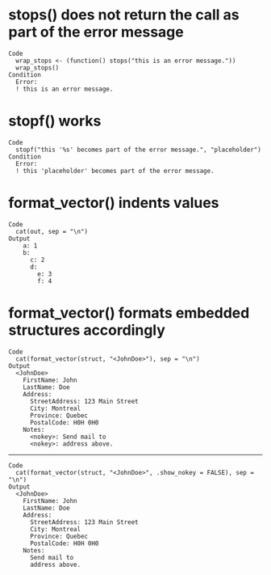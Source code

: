 # stops() does not return the call as part of the error message

    Code
      wrap_stops <- (function() stops("this is an error message."))
      wrap_stops()
    Condition
      Error:
      ! this is an error message.

# stopf() works

    Code
      stopf("this '%s' becomes part of the error message.", "placeholder")
    Condition
      Error:
      ! this 'placeholder' becomes part of the error message.

# format_vector() indents values

    Code
      cat(out, sep = "\n")
    Output
        a: 1
        b: 
          c: 2
          d: 
            e: 3
            f: 4

# format_vector() formats embedded structures accordingly

    Code
      cat(format_vector(struct, "<JohnDoe>"), sep = "\n")
    Output
      <JohnDoe>
        FirstName: John
        LastName: Doe
        Address: 
          StreetAddress: 123 Main Street
          City: Montreal
          Province: Quebec
          PostalCode: H0H 0H0
        Notes: 
          <nokey>: Send mail to
          <nokey>: address above.

---

    Code
      cat(format_vector(struct, "<JohnDoe>", .show_nokey = FALSE), sep = "\n")
    Output
      <JohnDoe>
        FirstName: John
        LastName: Doe
        Address: 
          StreetAddress: 123 Main Street
          City: Montreal
          Province: Quebec
          PostalCode: H0H 0H0
        Notes: 
          Send mail to
          address above.

